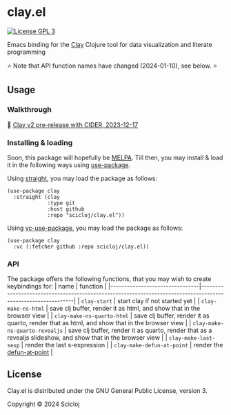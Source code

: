 # clay.el

[![License GPL 3][badge-license]](http://www.gnu.org/licenses/gpl-3.0.txt)

Emacs binding for the [Clay](https://scicloj.github.io/clay) Clojure tool for data visualization and literate programming

:star: Note that API function names have changed (2024-01-10), see below. :star:


## Usage

### Walkthrough

:movie_camera: [Clay v2 pre-release with CIDER, 2023-12-17](https://www.youtube.com/watch?v=fd4kjlws6Ts)

### Installing & loading

Soon, this package will hopefully be [MELPA](https://melpa.org/). Till then, you may install & load it in the following ways using [use-package](https://github.com/jwiegley/use-package).

Using [straight](https://github.com/radian-software/straight.el), you may load the package as follows:

```elisp
(use-package clay
  :straight (clay
             :type git
             :host github
             :repo "scicloj/clay.el"))
```

Using [vc-use-package](https://github.com/slotThe/vc-use-package), you may load the package as follows:

```elisp
(use-package clay
  :vc (:fetcher github :repo scicloj/clay.el))
```
  
### API
  
  The package offers the following functions, that you may wish to create keybindings for:
  | name                           | function                                                                                                     |
  |--------------------------------|--------------------------------------------------------------------------------------------------------------|
  | `clay-start`                   | start clay if not started yet                                                                                |
  | `clay-make-ns-html`            | save clj buffer, render it as html, and show that in the browser view                                        |
  | `clay-make-ns-quarto-html`     | save clj buffer, render it as quarto, render that as html, and show that in the browser view                 |
  | `clay-make-ns-quarto-revealjs` | save clj buffer, render it as quarto, render that as a revealjs slideshow, and show that in the browser view |
  | `clay-make-last-sexp`          | render the last s-expression                                                                                 |
  | `clay-make-defun-at-point`     | render the [defun-at-point](https://www.emacswiki.org/emacs/ThingAtPoint)                                    |

## License

Clay.el is distributed under the GNU General Public License, version 3.

Copyright © 2024 Scicloj

[badge-license]: https://img.shields.io/badge/license-GPL_3-green.svg
